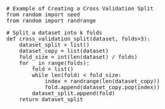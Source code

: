 <pre class="file" data-filename="cross_validation_split.py" data-target="replace">

# Example of Creating a Cross Validation Split
from random import seed
from random import randrange

# Split a dataset into k folds
def cross_validation_split(dataset, folds=3):
	dataset_split = list()
	dataset_copy = list(dataset)
	fold_size = int(len(dataset) / folds)
	for _ in range(folds):
		fold = list()
		while len(fold) < fold_size:
			index = randrange(len(dataset_copy))
			fold.append(dataset_copy.pop(index))
		dataset_split.append(fold)
	return dataset_split

</pre>